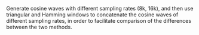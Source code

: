 Generate cosine waves with different sampling rates (8k, 16k), and then use triangular and Hamming windows to concatenate the cosine waves of different sampling rates, in order to facilitate comparison of the differences between the two methods.

